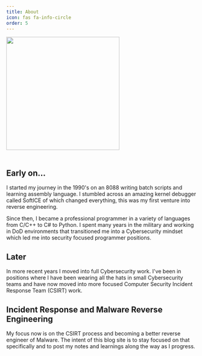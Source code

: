 ```yaml
---
title: About
icon: fas fa-info-circle
order: 5
---
```

<p id="about-me-image">
    <img src="{{ site.url }}/assets/img/profile.jpg" width="300px" />
</p>
<h2 style="padding-top: 1.2rem;">Early on...</h2>
I started my journey in the 1990's on an 8088 writing batch scripts and learning assembly language. I stumbled across an amazing kernel debugger called SoftICE of which changed everything, this was my first venture into reverse engineering.

Since then, I became a professional programmer in a variety of languages from C/C++ to C# to Python.  I spent many years in the military and working in DoD environments that transitioned me into a Cybersecurity mindset which led me into security focused programmer positions.

## Later
In more recent years I moved into full Cybersecurity work.  I've been in positions where I have been wearing all the hats in small Cybersecurity teams and have now moved into more focused Computer Security Incident Response Team (CSIRT) work.

## Incident Response and Malware Reverse Engineering
My focus now is on the CSIRT process and becoming a better reverse engineer of Malware.  The intent of this blog site is to stay focused on that specifically and to post my notes and learnings along the way as I progress.
